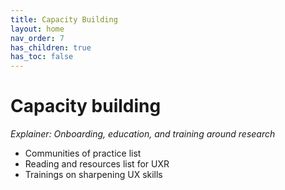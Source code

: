 ```yaml
---
title: Capacity Building
layout: home
nav_order: 7
has_children: true
has_toc: false
---
```

# Capacity building 
_Explainer: Onboarding, education, and training around research_ 
* Communities of practice list 
* Reading and resources list for UXR 
* Trainings on sharpening UX skills 
